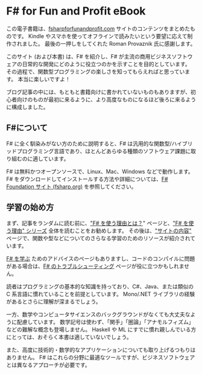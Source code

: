 # F# for Fun and Profit eBook

この電子書籍は、[fsharpforfunandprofit.com](fsharpforfunandprofit.com) サイトのコンテンツをまとめたものです。
Kindle やスマホを使ってオフラインで読みたいという要望に応えて制作されました。
最後の一押しをしてくれた Roman Provaznik 氏に感謝します。

このサイト (および本書) は、F# を紹介し、F# が主流の商用ビジネスソフトウェアの日常的な開発にどのように役立つのかを示すことを目的としています。
その過程で、関数型プログラミングの楽しさを知ってもらえればと思っています。
本当に楽しいですよ！

ブログ記事の中には、もともと書籍向けに書かれていないものもありますが、初心者向けのものが最初に来るように、より高度なものになるほど後ろに来るように構成しました。

## F#について ##

F# に全く馴染みがない方のために説明すると、F# は汎用的な関数型/ハイブリッドプログラミング言語であり、ほとんどあらゆる種類のソフトウェア課題に取り組むのに適しています。

F# は無料かつオープンソースで、Linux、Mac、Windows などで動作します。 F# をダウンロードしてインストールする方法や詳細については、[F# Foundation サイト (fsharp.org)](http://fsharp.org) を参照してください。

## 学習の始め方

まず、記事をランダムに読む前に、["F# を使う理由とは？](./why-use-fsharp/index.md)" ページと、["F# を使う理由" シリーズ](series/why-use-fsharp.md) 全体を読むことをお勧めします。
その後は、["サイトの内容"](./site-contents/index.md) ページで、関数や型などについてのさらなる学習のためのリソースが紹介されています。

[F# を学ぶ](./learning-fsharp/index.md) ためのアドバイスのページもありますし、コードのコンパイルに問題がある場合は、[F# のトラブルシューティング](./troubleshooting-fsharp/index.md) ページが役に立つかもしれません。

読者はプログラミングの基本的な知識を持っており、C#、Java、または類似の C 系言語に慣れていることを前提としています。
Mono/.NET ライブラリの経験があるとさらに理解が深まるでしょう。

一方、数学やコンピュータサイエンスのバックグラウンドがなくても大丈夫なように配慮しています。
数学記号は使わず、「関手」「圏論」「アナモルフィズム」などの難解な概念も登場しません。
Haskell や ML にすでに慣れ親しんでいる方にとっては、おそらく本書は適していないでしょう。

また、高度に技術的・数学的なアプリケーションについても取り上げるつもりはありません。
F# はこれらの分野に最適なツールですが、ビジネスソフトウェアとは異なるアプローチが必要です。
